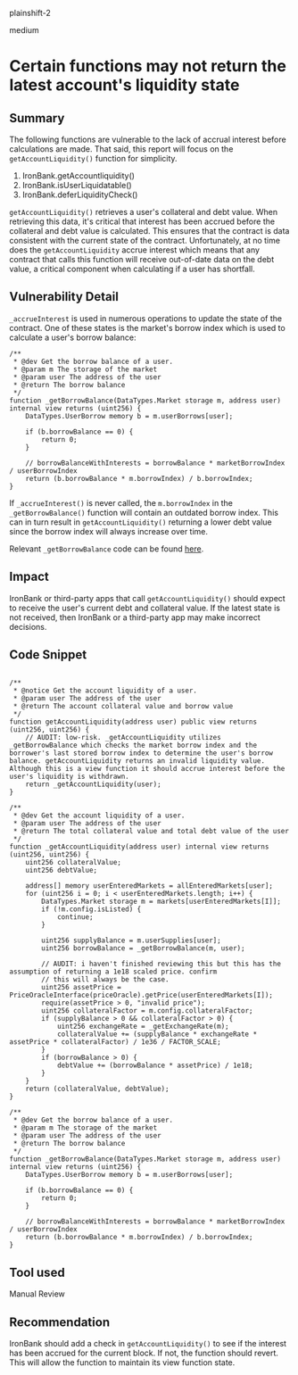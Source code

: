 plainshift-2

medium

# Certain functions may not return the latest account's liquidity state

## Summary

The following functions are vulnerable to the lack of accrual interest before calculations are made. That said, this report will focus on the `getAccountLiquidity()` function for simplicity.

1. IronBank.getAccountliquidity()
2. IronBank.isUserLiquidatable()
3. IronBank.deferLiquidityCheck()

`getAccountLiquidity()` retrieves a user's collateral and debt value. When retrieving this data, it's critical that interest has been accrued before the collateral and debt value is calculated. This ensures that the contract is data consistent with the current state of the contract. Unfortunately, at no time does the `getAccountLiquidity` accrue interest which means that any contract that calls this function will receive out-of-date data on the debt value, a critical component when calculating if a user has shortfall. 

## Vulnerability Detail

`_accrueInterest` is used in numerous operations to update the state of the contract. One of these states is the market's borrow index which is used to calculate a user's borrow balance:

```solidity
/**
 * @dev Get the borrow balance of a user.
 * @param m The storage of the market
 * @param user The address of the user
 * @return The borrow balance
 */
function _getBorrowBalance(DataTypes.Market storage m, address user) internal view returns (uint256) {
    DataTypes.UserBorrow memory b = m.userBorrows[user];

    if (b.borrowBalance == 0) {
        return 0;
    }

    // borrowBalanceWithInterests = borrowBalance * marketBorrowIndex / userBorrowIndex
    return (b.borrowBalance * m.borrowIndex) / b.borrowIndex;
}
```

If `_accrueInterest()` is never called, the `m.borrowIndex` in the `_getBorrowBalance()` function will contain an outdated borrow index. This can in turn result in `getAccountLiquidity()` returning a lower debt value since the borrow index will always increase over time.

Relevant `_getBorrowBalance` code can be found [here](https://github.com/sherlock-audit/2023-05-ironbank/blob/main/ib-v2/src/protocol/pool/IronBank.sol#L840-L855).

## Impact

IronBank or third-party apps that call `getAccountLiquidity()` should expect to receive the user's current debt and collateral value. If the latest state is not received, then IronBank or a third-party app may make incorrect decisions.

## Code Snippet

```solidity

/**
 * @notice Get the account liquidity of a user.
 * @param user The address of the user
 * @return The account collateral value and borrow value
 */
function getAccountLiquidity(address user) public view returns (uint256, uint256) {
    // AUDIT: low-risk. _getAccountLiquidity utilizes _getBorrowBalance which checks the market borrow index and the borrower's last stored borrow index to determine the user's borrow balance. getAccountLiquidity returns an invalid liquidity value. Although this is a view function it should accrue interest before the user's liquidity is withdrawn.
    return _getAccountLiquidity(user);
}

/**
 * @dev Get the account liquidity of a user.
 * @param user The address of the user
 * @return The total collateral value and total debt value of the user
 */
function _getAccountLiquidity(address user) internal view returns (uint256, uint256) {
    uint256 collateralValue;
    uint256 debtValue;

    address[] memory userEnteredMarkets = allEnteredMarkets[user];
    for (uint256 i = 0; i < userEnteredMarkets.length; i++) {
        DataTypes.Market storage m = markets[userEnteredMarkets[I]];
        if (!m.config.isListed) {
            continue;
        }

        uint256 supplyBalance = m.userSupplies[user];
        uint256 borrowBalance = _getBorrowBalance(m, user);

        // AUDIT: i haven't finished reviewing this but this has the assumption of returning a 1e18 scaled price. confirm
        // this will always be the case.
        uint256 assetPrice = PriceOracleInterface(priceOracle).getPrice(userEnteredMarkets[I]);
        require(assetPrice > 0, "invalid price");
        uint256 collateralFactor = m.config.collateralFactor;
        if (supplyBalance > 0 && collateralFactor > 0) {
            uint256 exchangeRate = _getExchangeRate(m);
            collateralValue += (supplyBalance * exchangeRate * assetPrice * collateralFactor) / 1e36 / FACTOR_SCALE;
        }
        if (borrowBalance > 0) {
            debtValue += (borrowBalance * assetPrice) / 1e18;
        }
    }
    return (collateralValue, debtValue);
}

/**
 * @dev Get the borrow balance of a user.
 * @param m The storage of the market
 * @param user The address of the user
 * @return The borrow balance
 */
function _getBorrowBalance(DataTypes.Market storage m, address user) internal view returns (uint256) {
    DataTypes.UserBorrow memory b = m.userBorrows[user];

    if (b.borrowBalance == 0) {
        return 0;
    }

    // borrowBalanceWithInterests = borrowBalance * marketBorrowIndex / userBorrowIndex
    return (b.borrowBalance * m.borrowIndex) / b.borrowIndex;
}
```

## Tool used

Manual Review

## Recommendation

IronBank should add a check in `getAccountLiquidity()` to see if the interest has been accrued for the current block. If not, the function should revert. This will allow the function to maintain its view function state.

